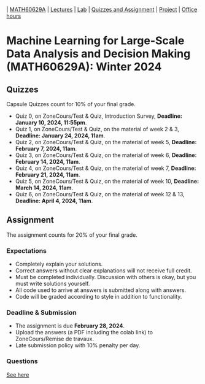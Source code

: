 | [MATH60629A](main.md) | [Lectures](lectures.md) | [Lab](lab.md) | [Quizzes and Assignment](homework.md) | [Project](project.md) | [Office hours](office_hr.md)
# Machine Learning for Large-Scale Data Analysis and Decision Making (MATH60629A): Winter 2024

<!--Assignments count for 30% of your final grade. 
 Most of the assignments are graded with [gradescope](https://www.gradescope.ca/courses/9439). You need to create an account and add yourself to the course with the Entry Code: M3YG6B.-->

<!-- To access a guideline that will help you with submitting your homework on gradescope, please click [here](https://gradescope-static-assets.s3-us-west-2.amazonaws.com/help/submitting_hw_guide.pdf).-->

## Quizzes 
Capsule Quizzes count for 10% of your final grade.
- Quiz 0, on ZoneCours/Test & Quiz, Introduction Survey, **Deadline: January 10, 2024, 11:55pm**.
- Quiz 1, on ZoneCours/Test & Quiz,  on the material of week 2 & 3, **Deadline: January 24, 2024, 11am**.
- Quiz 2, on ZoneCours/Test & Quiz, on the material of week 5, **Deadline: February 7, 2024, 11am**.
- Quiz 3, on ZoneCours/Test & Quiz, on the material of week 6, **Deadline: February 14, 2024, 11am**.
- Quiz 4, on ZoneCours/Test & Quiz, on the material of week 7, **Deadline: February 21, 2024, 11am**.  
- Quiz 5, on ZoneCours/Test & Quiz, on the material of week 10, **Deadline: March 14, 2024, 11am**.  
- Quiz 6, on ZoneCours/Test & Quiz, on the material of week 12 & 13, **Deadline: April 4, 2024, 11am**. 

## Assignment
The assignment counts for 20% of your final grade.

### Expectations
- Completely explain your solutions. 
- Correct answers without clear explanations will not receive full credit.
- Must be completed individually. Discussion with others is okay, but you must write solutions yourself.
- All code used to arrive at answers is submitted along with answers.
- Code will be graded according to style in addition to functionality.

### Deadline & Submission
- The assignment is due **February 28, 2024**.
- Upload the answers (a PDF including the colab link) to ZoneCours/Remise de travaux.
- Late submission policy with 10% penalty per day.

### Questions
[See here]()








